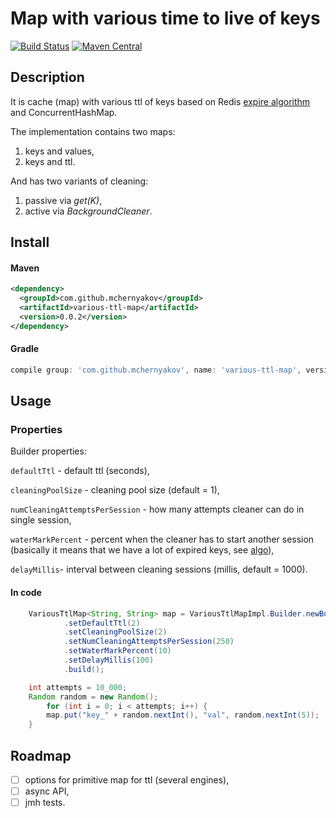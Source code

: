 # Map with various time to live of keys

[![Build Status](https://travis-ci.com/mchernyakov/various-ttl-map.svg?branch=master)](https://travis-ci.com/mchernyakov/various-ttl-map)
[![Maven Central](https://maven-badges.herokuapp.com/maven-central/com.github.mchernyakov/various-ttl-map/badge.svg)](https://maven-badges.herokuapp.com/maven-central/com.github.mchernyakov/various-ttl-map/)

## Description

It is cache (map) with various ttl of keys based on Redis [expire algorithm](https://redis.io/commands/expire)
and ConcurrentHashMap.

The implementation contains two maps: 
1) keys and values,
2) keys and ttl.

And has two variants of cleaning:
1) passive via _get(K)_,
2) active via _BackgroundCleaner_.

## Install

#### Maven
```xml
<dependency>
  <groupId>com.github.mchernyakov</groupId>
  <artifactId>various-ttl-map</artifactId>
  <version>0.0.2</version>
</dependency>
```

#### Gradle
```groovy
compile group: 'com.github.mchernyakov', name: 'various-ttl-map', version: '0.0.2'
```

## Usage
### Properties
Builder properties:

`defaultTtl` - default ttl (seconds), 
 
`cleaningPoolSize` - cleaning pool size (default = 1),
 
`numCleaningAttemptsPerSession` - how many attempts cleaner can do in single session,
 
`waterMarkPercent` - percent when the cleaner has to start another session 
(basically it means that we have a lot of expired keys, see [algo](https://redis.io/commands/expire#how-redis-expires-keys)),
 
`delayMillis`- interval between cleaning sessions (millis, default = 1000).

#### In code
```java
    VariousTtlMap<String, String> map = VariousTtlMapImpl.Builder.newBuilder()
            .setDefaultTtl(2)
            .setCleaningPoolSize(2)
            .setNumCleaningAttemptsPerSession(250)
            .setWaterMarkPercent(10)
            .setDelayMillis(100)
            .build();

    int attempts = 10_000;
    Random random = new Random();
        for (int i = 0; i < attempts; i++) {
        map.put("key_" + random.nextInt(), "val", random.nextInt(5));
    }
```

## Roadmap
- [ ] options for primitive map for ttl (several engines),
- [ ] async API,
- [ ] jmh tests.